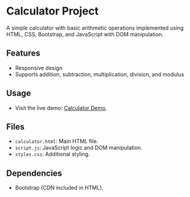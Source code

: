 # Calculator Project

A simple calculator with basic arithmetic operations implemented using HTML, CSS, Bootstrap, and JavaScript with DOM manipulation.

## Features

- Responsive design
- Supports addition, subtraction, multiplication, division, and modulus

## Usage

- Visit the live demo: [Calculator Demo](https://mycalc01.netlify.app/).

## Files

- `calculator.html`: Main HTML file.
- `script.js`: JavaScript logic and DOM manipulation.
- `styles.css`: Additional styling.

## Dependencies

- Bootstrap (CDN included in HTML).
